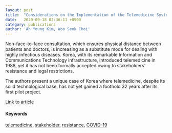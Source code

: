 ```yaml
---
layout: post
title:  "Considerations on the Implementation of the Telemedicine System Encountered with Stakeholders' Resistance in COVID-19 Pandemic"
date:   2020-09-18 02:36:11 +0900
category: publications
author: 'Ah Young Kim, Woo Seok Choi'
---
```


Non-face-to-face consultation, which ensures physical distance between patients and doctors, is increasing as a substitute mode for dealing with highly infectious diseases. Korea, with its remarkable Information and Communications Technology infrastructure, introduced telemedicine in 1988, yet it has not been formally accepted owing to stakeholders' resistance and legal restrictions.

The authors present a unique case of Korea where telemedicine, despite its solid technological base, has not yet gained a foothold 32 years after its first pilot project. 

[Link to article](https://www.liebertpub.com/doi/full/10.1089/tmj.2020.0293)

#### Keywords

[telemedicine](https://www.liebertpub.com/keyword/Telemedicine), [stakeholder](https://www.liebertpub.com/keyword/Stakeholder), [resistance](https://www.liebertpub.com/keyword/Resistance), [COVID-19](https://www.liebertpub.com/keyword/COVID-19)
